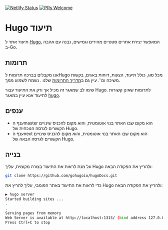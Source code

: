 [![Netlify Status](https://api.netlify.com/api/v1/badges/e0dbbfc7-34f1-4393-a679-c16e80162705/deploy-status)](https://app.netlify.com/sites/gohugoio/deploys)
[![PRs Welcome](https://img.shields.io/badge/PRs-welcome-brightgreen.svg?style=flat-square)](https://gohugo.io/contribute/documentation/)

# Hugo תיעוד

תיעוד אתר ל [Hugo](https://github.com/gohugoio/hugo), המאפשר יצירת אתרים סטטיים מהירים וגמישים, נבנה עם אהבה ב-Go.

## תרומות

אנו מקבלים בברכה תרומות לHugo מכל סוג, כולל תיעוד, הצעות, דוחות באגים, בקשות משיכה וכו'. עיין גם ב[מדריך התרומות]((https://gohugo.io/contribute/documentation/)) שלנו . נשמח לשמוע ממך.

שימו לב שמאגר זה מכיל אך ורק את התיעוד עבור Hugo. לתרומות שאינן קשורות לתיעוד אנא עיין במאגר [hugo](https://github.com/gohugoio/hugo). 


## ענפים

* ענף הmaster הוא מקום שבו האתר בנוי אוטומטית, והוא מקום להכניס שינויים הקשורים לגרסה הנוכחית של Hugo.
* ענף הnext הוא מקום שבו האתר בנוי אוטומטית, והוא מקום להכניס שינויים הקשורים לגרסה הבאה של Hugo.

## בנייה

על מנת לראות את התיעוד בצורה מקומית, עליך Hugo ולהריץ את הפקודה הבאה:


```bash
git clone https://github.com/gohugoio/hugoDocs.git
```

כדי לראות את התיעוד באתר הפומבי, עליך להריץ את Hugo ולהריץ את הפקודה הבאה:


```bash
▶ hugo server
Started building sites ...
.
.
Serving pages from memory
Web Server is available at http://localhost:1313/ (bind address 127.0.0.1)
Press Ctrl+C to stop
```
